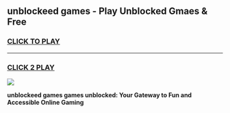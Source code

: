 
## unblockeed games - Play Unblocked Gmaes & Free
<h3>
<a href="https://premium.freeplayer.one?title=unblockeed_games&ref=20F">CLICK TO PLAY</a></h3>
<hr>

<h3>
<a href="https://premium.freeplayer.one?title=unblockeed_games&ref=20F">CLICK 2 PLAY</a>
  
</h3>

<a href="https://premium.freeplayer.one?title=unblockeed_games&ref=20F/"><img src="https://clearcache.store/games.png"></a>


**unblockeed games games unblocked: Your Gateway to Fun and Accessible Online Gaming**
